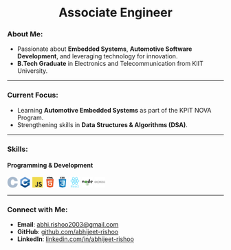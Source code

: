 <h1 align="center">Associate Engineer</h1>


### About Me:
- Passionate about **Embedded Systems**, **Automotive Software Development**, and leveraging technology for innovation.  
- **B.Tech Graduate** in Electronics and Telecommunication from KIIT University.  

---


### Current Focus:
- Learning **Automotive Embedded Systems** as part of the KPIT NOVA Program.  
- Strengthening skills in **Data Structures & Algorithms (DSA)**.  

---

### Skills:
#### Programming & Development  
<p>
  <img src="https://raw.githubusercontent.com/devicons/devicon/master/icons/c/c-original.svg" alt="C" width="25" height="25"/> 
  <img src="https://raw.githubusercontent.com/devicons/devicon/master/icons/cplusplus/cplusplus-original.svg" alt="C++" width="25" height="25"/>
  <img src="https://raw.githubusercontent.com/devicons/devicon/master/icons/javascript/javascript-original.svg" alt="JavaScript" width="25" height="25"/> 
  <img src="https://raw.githubusercontent.com/devicons/devicon/master/icons/html5/html5-original-wordmark.svg" alt="HTML" width="25" height="25"/> 
  <img src="https://raw.githubusercontent.com/devicons/devicon/master/icons/css3/css3-original-wordmark.svg" alt="CSS" width="25" height="25"/> 
  <img src="https://raw.githubusercontent.com/devicons/devicon/master/icons/react/react-original-wordmark.svg" alt="React" width="25" height="25"/> 
  <img src="https://raw.githubusercontent.com/devicons/devicon/master/icons/nodejs/nodejs-original-wordmark.svg" alt="Node.js" width="25" height="25"/> 
  <img src="https://raw.githubusercontent.com/devicons/devicon/master/icons/express/express-original-wordmark.svg" alt="Express.js" width="25" height="25"/> 
</p>


---


### Connect with Me:
- **Email**: abhi.rishoo2003@gmail.com  
- **GitHub**: [github.com/abhijeet-rishoo](https://github.com/abhijeet-rishoo)  
- **LinkedIn**: [linkedin.com/in/abhijeet-rishoo](https://linkedin.com/in/abhijeet-rishoo)  
